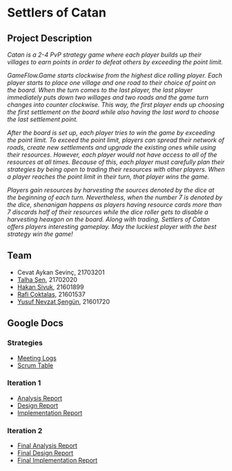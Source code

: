 # **Settlers of Catan**

## **Project Description**

*Catan is a 2-4 PvP strategy game where each player builds up their villages to earn points in order to defeat others by exceeding the point limit.*

*GameFlow.Game starts clockwise from the highest dice rolling player. Each player starts to place one village and one road to their choice of point on the board. When the turn comes to the last player, the last player immediately puts down two willages and two roads and the game turn changes into counter clockwise. This way, the first player ends up choosing the first settlement on the board while also having the last word to choose the last settlement point.*

*After the board is set up, each player tries to win the game by exceeding the point limit. To exceed the point limit, players can spread their network of roads, create new settlements and upgrade the existing ones while using their resources. However, each player would not have access to all of the resources at all times. Because of this, each player must carefully plan their strategies by being open to trading their resources with other players. When a player reaches the point limit in their turn, that player wins the game.*

*Players gain resources by harvesting the sources denoted by the dice at the beginning of each turn. Nevertheless, when the number 7 is denoted by the dice, shenanigan happens as players having resource cards more than 7 discards half of their resources while the dice roller gets to disable a harvesting heaxgon on the board. Along with trading, Settlers of Catan offers players interesting gameplay. May the luckiest player with the best strategy win the game!*

## **Team**

* Cevat Aykan Sevinç, 21703201
* [Talha Şen](https://github.com/talhasen123), 21702020
* [Hakan Sivuk](https://github.com/hakansivuk), 21601899
* [Rafi Çoktalaş](https://github.com/RafiCoktalas), 21601537
* [Yusuf Nevzat Şengün](https://github.com/ynsengun), 21601720

## **Google Docs**

### **Strategies**
* [Meeting Logs](https://docs.google.com/document/d/1YEGElk27ZHa33cCEx46ROMKLR4PsSZnCwg8WuQudfV0/edit?usp=sharing)
* [Scrum Table](https://docs.google.com/spreadsheets/d/115HN1STXjMm86rDx6S7wuDnutEHHgbMg2HYOdZIEgwY/edit?usp=sharing)

### **Iteration 1**
* [Analysis Report](https://drive.google.com/file/d/1lChs5JGEpPjOdcbx_pfUOEZPQzpjT2E7/view?usp=sharing)
* [Design Report](https://docs.google.com/document/d/1ENSQk3wdsQxmHv6eHtjSDhl6wFeL1WiFZxwjv5hoJDM/edit?usp=sharing)
* [Implementation Report](https://docs.google.com/document/d/1QzuSwr4GFrtTxmu5OVGzC3DHmW7I_45uFiPZci5Z4Zw/edit?usp=sharing)

### **Iteration 2**

* [Final Analysis Report](https://docs.google.com/document/d/13H8EdYlDQLpHxxDCcO5YupmPMzLSRQC3exlOHkJ5rkE/edit?usp=sharing)
* [Final Design Report](https://docs.google.com/document/d/1le-MR7AAY2leZ1kjepFANwTwxalrcouuHc4Tb4URPuo/edit?usp=sharing)
* [Final Implementation Report](https://docs.google.com/document/d/1k8MLamS2d4iooGKrpEHurJ-GVyrmAwXpwKF7sCa9YyQ/edit?usp=sharing)
